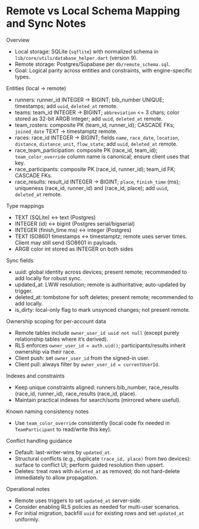 # Remote vs Local Schema Mapping and Sync Notes

Overview

- Local storage: SQLite (`sqflite`) with normalized schema in `lib/core/utils/database_helper.dart` (version 9).
- Remote storage: Postgres/Supabase per `db/remote_schema.sql`.
- Goal: Logical parity across entities and constraints, with engine-specific types.

Entities (local → remote)

- runners: runner_id INTEGER → BIGINT; bib_number UNIQUE; timestamps; add `uuid`, `deleted_at` remote.
- teams: team_id INTEGER → BIGINT; `abbreviation` <= 3 chars; color stored as 32-bit ARGB integer; add `uuid`, `deleted_at` remote.
- team_rosters: composite PK (team_id, runner_id); CASCADE FKs; `joined_date` TEXT → timestamptz remote.
- races: race_id INTEGER → BIGINT; fields `name`, `race_date`, `location`, `distance`, `distance_unit`, `flow_state`; add `uuid`, `deleted_at` remote.
- race_team_participation: composite PK (race_id, team_id); `team_color_override` column name is canonical; ensure client uses that key.
- race_participants: composite PK (race_id, runner_id); team_id FK; CASCADE FKs.
- race_results: result_id INTEGER → BIGINT; `place`, `finish_time` (ms); uniqueness (race_id, runner_id) and (race_id, place); add `uuid`, `deleted_at` remote.

Type mappings

- TEXT (SQLite) ↔ text (Postgres)
- INTEGER (id) ↔ bigint (Postgres serial/bigserial)
- INTEGER (finish_time ms) ↔ integer (Postgres)
- TEXT ISO8601 timestamps ↔ timestamptz; remote uses server times. Client may still send ISO8601 in payloads.
- ARGB color int stored as INTEGER on both sides

Sync fields

- uuid: global identity across devices; present remote; recommended to add locally for robust sync.
- updated_at: LWW resolution; remote is authoritative; auto-updated by trigger.
- deleted_at: tombstone for soft deletes; present remote; recommended to add locally.
- is_dirty: local-only flag to mark unsynced changes; not present remote.

Ownership scoping for per-account data

- Remote tables include `owner_user_id uuid not null` (except purely relationship tables where it’s derived).
- RLS enforces `owner_user_id = auth.uid()`; participants/results inherit ownership via their race.
- Client push: set `owner_user_id` from the signed-in user.
- Client pull: always filter by `owner_user_id = currentUserId`.

Indexes and constraints

- Keep unique constraints aligned: runners.bib_number, race_results (race_id, runner_id), race_results (race_id, place).
- Maintain practical indexes for search/sorts (mirrored where useful).

Known naming consistency notes

- Use `team_color_override` consistently (local code fix needed in `TeamParticipant` to read/write this key).

Conflict handling guidance

- Default: last-writer-wins by `updated_at`.
- Structural conflicts (e.g., duplicate `(race_id, place)` from two devices): surface to conflict UI; perform guided resolution then upsert.
- Deletes: treat rows with `deleted_at` as removed; do not hard-delete immediately to allow propagation.

Operational notes

- Remote uses triggers to set `updated_at` server-side.
- Consider enabling RLS policies as needed for multi-user scenarios.
- For initial migration, backfill `uuid` for existing rows and set `updated_at` uniformly.
